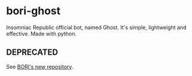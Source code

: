 
# bori-ghost
Insomniac Republic official bot, named Ghost. It's simple, lightweight and effective. Made with python.

## DEPRECATED
See [BORI's new repository](https://github.com/franagustin/bori).
